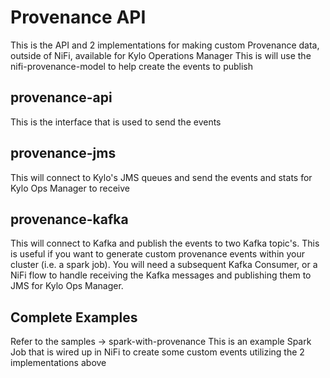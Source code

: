 Provenance API
==============

This is the API and 2 implementations for making custom Provenance data, outside of NiFi, available for Kylo Operations Manager
This is will use the nifi-provenance-model to help create the events to publish
## provenance-api
   This is the interface that is used to send the events

## provenance-jms
   This will connect to Kylo's JMS queues and send the events and stats for Kylo Ops Manager to receive

## provenance-kafka
   This will connect to Kafka and publish the events to two Kafka topic's.  This is useful if you want to generate custom provenance events within your cluster (i.e. a spark job).
   You will need a subsequent Kafka Consumer, or a NiFi flow to handle receiving the Kafka messages and publishing them to JMS for Kylo Ops Manager.

## Complete Examples
   Refer to the samples -> spark-with-provenance
   This is an example Spark Job that is wired up in NiFi to create some custom events utilizing the 2 implementations above

